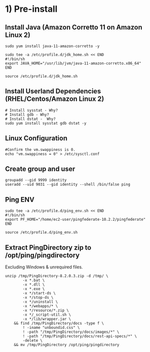 # 1\) Pre-install

## Install Java \(Amazon Corretto 11 on Amazon Linux 2\)

```text
sudo yum install java-11-amazon-corretto -y

sudo tee -a /etc/profile.d/jdk_home.sh << END
#!/bin/sh
export JAVA_HOME="/usr/lib/jvm/java-11-amazon-corretto.x86_64"
END

source /etc/profile.d/jdk_home.sh
```

## Install Userland Dependencies \(RHEL/Centos/Amazon Linux 2\)

```text
# Install sysstat - Why?
# Install gdb - Why?
# Install dstat -  Why?
sudo yum install sysstat gdb dstat -y
```

## Linux Configuration

```text
#Confirm the vm.swappiness is 0.
echo "vm.swappiness = 0" > /etc/sysctl.conf
```

## Create group and user

```text
groupadd --gid 9999 identity 
useradd --uid 9031 --gid identity --shell /bin/false ping
```

## Ping ENV

```text
sudo tee -a /etc/profile.d/ping_env.sh << END
#!/bin/sh
export PF_HOME="/home/ec2-user/pingfederate-10.2.2/pingfederate"
END

source /etc/profile.d/ping_env.sh
```

## Extract PingDirectory zip to /opt/ping/pingdirectory

Excluding Windows & unrequired files.

```text
unzip /tmp/PingDirectory-8.2.0.3.zip -d /tmp/ \
        -x *.bat \
        -x *.dll \
        -x *.exe \
        -x */start-ds \
        -x */stop-ds \
        -x */uninstall \
        -x */webapps/* \
        -x */resource/*.zip \
        -x */_script-util.sh \
        -x */lib/wrapper.jar \
    && find /tmp/PingDirectory/docs -type f \
        ! -iname "unboundid.css" \
        ! -path "/tmp/PingDirectory/docs/images/*" \
        ! -path "/tmp/PingDirectory/docs/rest-api-specs/*" \
        -delete \
    && mv /tmp/PingDirectory /opt/ping/pingdirectory
```



